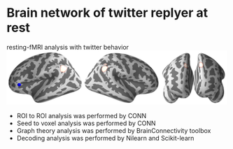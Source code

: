 # Brain network of twitter replyer at rest
resting-fMRI analysis with twitter behavior
![image](logo.png)

- ROI to ROI analysis was performed by CONN
- Seed to voxel analysis was performed by CONN
- Graph theory analysis was performed by BrainConnectivity toolbox
- Decoding analysis was performed by Nilearn and Scikit-learn
